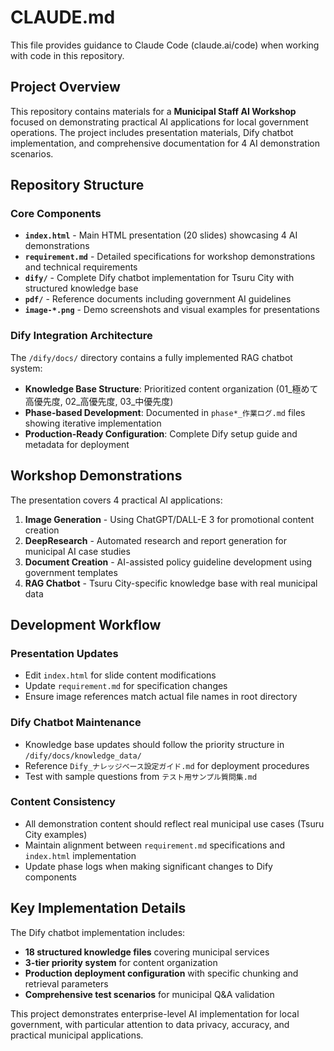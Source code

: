 # CLAUDE.md

This file provides guidance to Claude Code (claude.ai/code) when working with code in this repository.

## Project Overview

This repository contains materials for a **Municipal Staff AI Workshop** focused on demonstrating practical AI applications for local government operations. The project includes presentation materials, Dify chatbot implementation, and comprehensive documentation for 4 AI demonstration scenarios.

## Repository Structure

### Core Components

- **`index.html`** - Main HTML presentation (20 slides) showcasing 4 AI demonstrations
- **`requirement.md`** - Detailed specifications for workshop demonstrations and technical requirements
- **`dify/`** - Complete Dify chatbot implementation for Tsuru City with structured knowledge base
- **`pdf/`** - Reference documents including government AI guidelines
- **`image-*.png`** - Demo screenshots and visual examples for presentations

### Dify Integration Architecture

The `/dify/docs/` directory contains a fully implemented RAG chatbot system:

- **Knowledge Base Structure**: Prioritized content organization (01_極めて高優先度, 02_高優先度, 03_中優先度)
- **Phase-based Development**: Documented in `phase*_作業ログ.md` files showing iterative implementation
- **Production-Ready Configuration**: Complete Dify setup guide and metadata for deployment

## Workshop Demonstrations

The presentation covers 4 practical AI applications:

1. **Image Generation** - Using ChatGPT/DALL-E 3 for promotional content creation
2. **DeepResearch** - Automated research and report generation for municipal AI case studies  
3. **Document Creation** - AI-assisted policy guideline development using government templates
4. **RAG Chatbot** - Tsuru City-specific knowledge base with real municipal data

## Development Workflow

### Presentation Updates
- Edit `index.html` for slide content modifications
- Update `requirement.md` for specification changes
- Ensure image references match actual file names in root directory

### Dify Chatbot Maintenance
- Knowledge base updates should follow the priority structure in `/dify/docs/knowledge_data/`
- Reference `Dify_ナレッジベース設定ガイド.md` for deployment procedures
- Test with sample questions from `テスト用サンプル質問集.md`

### Content Consistency
- All demonstration content should reflect real municipal use cases (Tsuru City examples)
- Maintain alignment between `requirement.md` specifications and `index.html` implementation
- Update phase logs when making significant changes to Dify components

## Key Implementation Details

The Dify chatbot implementation includes:
- **18 structured knowledge files** covering municipal services
- **3-tier priority system** for content organization
- **Production deployment configuration** with specific chunking and retrieval parameters
- **Comprehensive test scenarios** for municipal Q&A validation

This project demonstrates enterprise-level AI implementation for local government, with particular attention to data privacy, accuracy, and practical municipal applications.